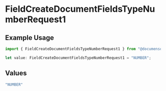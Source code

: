 # FieldCreateDocumentFieldsTypeNumberRequest1

## Example Usage

```typescript
import { FieldCreateDocumentFieldsTypeNumberRequest1 } from "@documenso/sdk-typescript/models/operations";

let value: FieldCreateDocumentFieldsTypeNumberRequest1 = "NUMBER";
```

## Values

```typescript
"NUMBER"
```